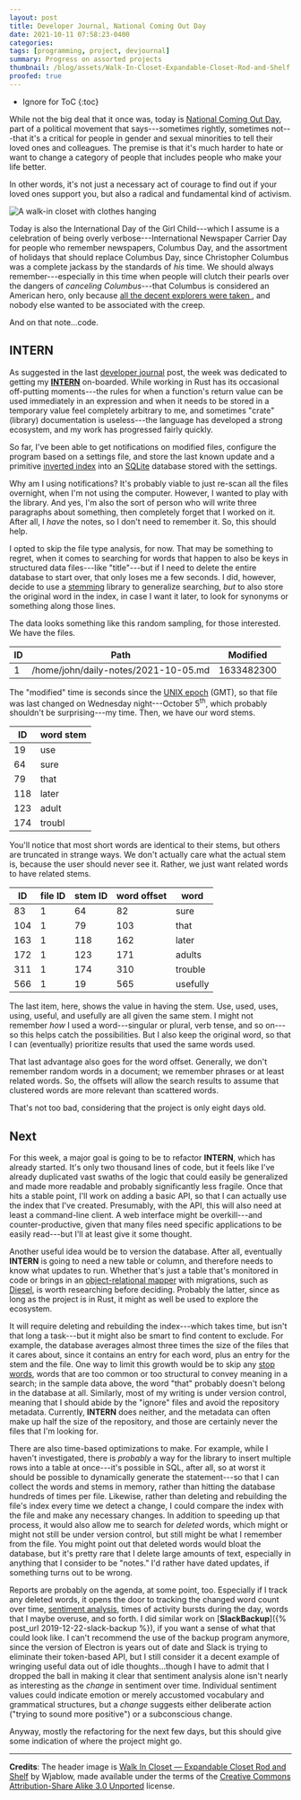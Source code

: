```yaml
---
layout: post
title: Developer Journal, National Coming Out Day
date: 2021-10-11 07:58:23-0400
categories:
tags: [programming, project, devjournal]
summary: Progress on assorted projects
thumbnail: /blog/assets/Walk-In-Closet-Expandable-Closet-Rod-and-Shelf.png
proofed: true
---
```


* Ignore for ToC
{:toc}

While not the big deal that it once was, today is [National Coming Out Day](https://en.wikipedia.org/wiki/National_Coming_Out_Day), part of a political movement that says---sometimes rightly, sometimes not---that it's a critical for people in gender and sexual minorities to tell their loved ones and colleagues.  The premise is that it's much harder to hate or want to change a category of people that includes people who make your life better.

In other words, it's not just a necessary act of courage to find out if your loved ones support you, but also a radical and fundamental kind of activism.

![A walk-in closet with clothes hanging](/blog/assets/Walk-In-Closet-Expandable-Closet-Rod-and-Shelf.png "If you're in there, that's less room for clothes, right?")

Today is also the International Day of the Girl Child---which I assume is a celebration of being overly verbose---International Newspaper Carrier Day for people who remember newspapers, Columbus Day, and the assortment of holidays that should replace Columbus Day, since Christopher Columbus was a complete jackass by the standards of *his* time.  We should always remember---especially in this time when people will clutch their pearls over the dangers of *canceling Columbus*---that Columbus is considered an American hero, only because [all the decent explorers were taken <i class="far fa-copyright"></i>](https://www.thenation.com/article/archive/the-invention-of-christopher-columbus-american-hero/), and nobody else wanted to be associated with the creep.

And on that note...code.

## INTERN

As suggested in the last [developer journal](/blog/tag/devjournal) post, the week was dedicated to getting my [**INTERN**](https://github.com/jcolag/intern) on-boarded.  While working in Rust has its occasional off-putting moments---the rules for when a function's return value can be used immediately in an expression and when it needs to be stored in a temporary value feel completely arbitrary to me, and sometimes "crate" (library) documentation is useless---the language has developed a strong ecosystem, and my work has progressed fairly quickly.

So far, I've been able to get notifications on modified files, configure the program based on a settings file, and store the last known update and a primitive [inverted index](https://en.wikipedia.org/wiki/Inverted_index) into an [SQLite](https://sqlite.org/index.html) database stored with the settings.

Why am I using notifications?  It's probably viable to just re-scan all the files overnight, when I'm not using the computer.  However, I wanted to play with the library.  And yes, I'm also the sort of person who will write three paragraphs about something, then completely forget that I worked on it.  After all, I *have* the notes, so I don't need to remember it.  So, this should help.

I opted to skip the file type analysis, for now.  That may be something to regret, when it comes to searching for words that happen to also be keys in structured data files---like "title"---but if I need to delete the entire database to start over, that only loses me a few seconds.  I did, however, decide to use a [stemming](https://en.wikipedia.org/wiki/Stemming) library to generalize searching, *but* to also store the original word in the index, in case I want it later, to look for synonyms or something along those lines.

The data looks something like this random sampling, for those interested.  We have the files.

|ID|Path|Modified|
|--|----|--------|
|1|/home/john/daily-notes/2021-10-05.md|1633482300|

The "modified" time is seconds since the [UNIX epoch](https://en.wikipedia.org/wiki/Unix_time) (GMT), so that file was last changed on Wednesday night---October 5<sup>th</sup>, which probably shouldn't be surprising---my time.  Then, we have our word stems.

|ID|word stem|
|--|---------|
|19|use|
|64|sure|
|79|that|
|118|later|
|123|adult|
|174|troubl|

You'll notice that most short words are identical to their stems, but others are truncated in strange ways.  We don't actually care what the actual stem is, because the user should never see it.  Rather, we just want related words to have related stems.

|ID|file ID|stem ID|word offset|word|
|--|-------|-------|-----------|----|
|83|1|64|82|sure|
|104|1|79|103|that|
|163|1|118|162|later|
|172|1|123|171|adults|
|311|1|174|310|trouble|
|566|1|19|565|usefully|

The last item, here, shows the value in having the stem.  Use, used, uses, using, useful, and usefully are all given the same stem.  I might not remember *how* I used a word---singular or plural, verb tense, and so on---so this helps catch the possibilities.  But I also keep the original word, so that I can (eventually) prioritize results that used the same words used.

That last advantage also goes for the word offset.  Generally, we don't remember random words in a document; we remember phrases or at least related words.  So, the offsets will allow the search results to assume that clustered words are more relevant than scattered words.

That's not too bad, considering that the project is only eight days old.

## Next

For this week, a major goal is going to be to refactor **INTERN**, which has already started.  It's only two thousand lines of code, but it feels like I've already duplicated vast swaths of the logic that could easily be generalized and made more readable and probably significantly less fragile.  Once that hits a stable point, I'll work on adding a basic API, so that I can actually use the index that I've created.  Presumably, with the API, this will also need at least a command-line client.  A web interface might be overkill---and counter-productive, given that many files need specific applications to be easily read---but I'll at least give it some thought.

Another useful idea would be to version the database.  After all, eventually **INTERN** is going to need a new table or column, and therefore needs to know what updates to run.  Whether that's just a table that's monitored in code or brings in an [object-relational mapper](https://en.wikipedia.org/wiki/Object%E2%80%93relational_mapping) with migrations, such as [Diesel](https://diesel.rs/), is worth researching before deciding.  Probably the latter, since as long as the project is in Rust, it might as well be used to explore the ecosystem.

It will require deleting and rebuilding the index---which takes time, but isn't that long a task---but it might also be smart to find content to exclude.  For example, the database averages almost three times the size of the files that it cares about, since it contains an entry for each word, plus an entry for the stem and the file.  One way to limit this growth would be to skip any [stop words](https://en.wikipedia.org/wiki/Stop_word), words that are too common or too structural to convey meaning in a search; in the sample data above, the word "that" probably doesn't belong in the database at all.  Similarly, most of my writing is under version control, meaning that I should abide by the "ignore" files and avoid the repository metadata.  Currently, **INTERN** does neither, and the metadata can often make up half the size of the repository, and those are certainly never the files that I'm looking for.

There are also time-based optimizations to make.  For example, while I haven't investigated, there is *probably* a way for the library to insert multiple rows into a table at once---it's possible in SQL, after all, so at worst it should be possible to dynamically generate the statement---so that I can collect the words and stems in memory, rather than hitting the database hundreds of times per file.  Likewise, rather than deleting and rebuilding the file's index every time we detect a change, I could compare the index with the file and make any necessary changes.  In addition to speeding up that process, it would also allow me to search for *deleted* words, which might or might not still be under version control, but still might be what I remember from the file.  You might point out that deleted words would bloat the database, but it's pretty rare that I delete large amounts of text, especially in anything that I consider to be "notes."  I'd rather have dated updates, if something turns out to be wrong.

Reports are probably on the agenda, at some point, too.  Especially if I track any deleted words, it opens the door to tracking the changed word count over time, [sentiment analysis](https://en.wikipedia.org/wiki/Sentiment_analysis), times of activity bursts during the day, words that I maybe overuse, and so forth.  I did similar work on [**SlackBackup**]({% post_url 2019-12-22-slack-backup %}), if you want a sense of what that could look like.  I can't recommend the use of the backup program anymore, since the version of Electron is years out of date and Slack is trying to eliminate their token-based API, but I still consider it a decent example of wringing useful data out of idle thoughts...though I have to admit that I dropped the ball in making it clear that sentiment analysis alone isn't nearly as interesting as the *change* in sentiment over time.  Individual sentiment values could indicate emotion or merely accustomed vocabulary and grammatical structures, but a *change* suggests either deliberate action ("trying to sound more positive") or a subconscious change.

Anyway, mostly the refactoring for the next few days, but this should give some indication of where the project might go.

* * *

**Credits**:  The header image is [Walk In Closet — Expandable Closet Rod and Shelf](https://commons.wikimedia.org/wiki/File:Walk_In_Closet_-_Expandable_Closet_Rod_and_Shelf.jpg) by Wjablow, made available under the terms of the [Creative Commons Attribution-Share Alike 3.0 Unported](https://creativecommons.org/licenses/by-sa/3.0/deed.en) license.
